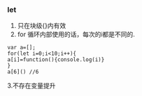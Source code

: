 ### let 
1. 只在块级{}内有效
2. for 循环内部使用的话，每次的i都是不同的.
```
var a=[];
for(let i=0;i<10;i++){
a[i]=function(){console.log(i)}
}
a[6]() //6
```
3.不存在变量提升
